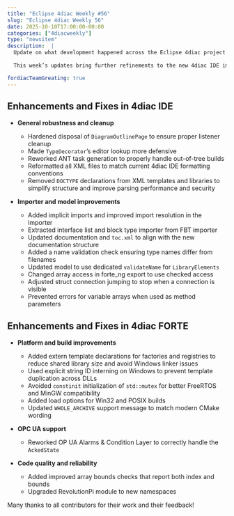 ```yaml
---
title: "Eclipse 4diac Weekly #56"
slug: "Eclipse 4diac Weekly 56"
date: 2025-10-10T17:00:00-00:00
categories: ["4diacweekly"]
type: "newsitem"
description:  |
  Update on what development happened across the Eclipse 4diac project in the week from October 03 to October 10, 2025.
  
  This week’s updates bring further refinements to the new 4diac IDE import and validation mechanisms, cleanup of XML structures across the codebase, and several improvements to build robustness and platform compatibility in 4diac FORTE.

fordiacTeamGreating: true
---
```



## Enhancements and Fixes in 4diac IDE

- **General robustness and cleanup**  
  - Hardened disposal of `DiagramOutlinePage` to ensure proper listener cleanup  
  - Made `TypeDecorator`’s editor lookup more defensive  
  - Reworked ANT task generation to properly handle out-of-tree builds  
  - Reformatted all XML files to match current 4diac IDE formatting conventions  
  - Removed `DOCTYPE` declarations from XML templates and libraries to simplify structure and improve parsing performance and security  

- **Importer and model improvements**  
  - Added implicit imports and improved import resolution in the importer  
  - Extracted interface list and block type importer from FBT importer  
  - Updated documentation and `toc.xml` to align with the new documentation structure  
  - Added a name validation check ensuring type names differ from filenames  
  - Updated model to use dedicated `validateName` for `LibraryElements`  
  - Changed array access in forte_ng export to use checked access  
  - Adjusted struct connection jumping to stop when a connection is visible  
  - Prevented errors for variable arrays when used as method parameters  


## Enhancements and Fixes in 4diac FORTE

- **Platform and build improvements**  
  - Added extern template declarations for factories and registries to reduce shared library size and avoid Windows linker issues  
  - Used explicit string ID interning on Windows to prevent template duplication across DLLs  
  - Avoided `constinit` initialization of `std::mutex` for better FreeRTOS and MinGW compatibility  
  - Added load options for Win32 and POSIX builds  
  - Updated `WHOLE_ARCHIVE` support message to match modern CMake wording  

- **OPC UA support**  
  - Reworked OP UA Alarms & Condition Layer to correctly handle the `AckedState`  

- **Code quality and reliability**  
  - Added improved array bounds checks that report both index and bounds  
  - Upgraded RevolutionPi module to new namespaces  



Many thanks to all contributors for their work and their feedback!
